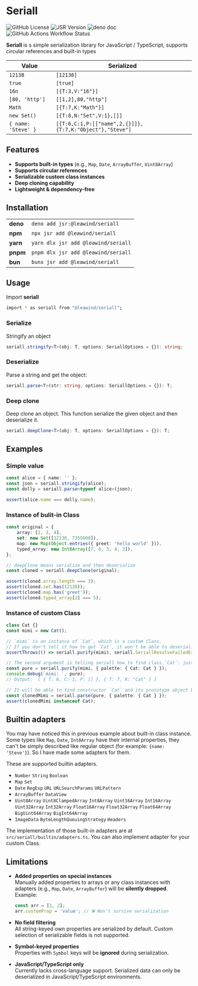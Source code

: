 # Seriall

![GitHub License](https://img.shields.io/github/license/Leawind/seriall)
![JSR Version](https://img.shields.io/jsr/v/%40leawind/seriall?logo=JSR)
![deno doc](https://doc.deno.land/badge.svg)
![GitHub Actions Workflow Status](https://img.shields.io/github/actions/workflow/status/Leawind/seriall/deno-test.yaml?branch=main&logo=github-actions&label=test)

**Seriall** is s simple serialization library for JavaScript / TypeScript, supports circular references and built-in types

| Value               | Serialized                                               |
| ------------------- | -------------------------------------------------------- |
| `12138`             | `[12138]`                                                |
| `true`              | `[true]`                                                 |
| `16n`               | `[{T:3,V:"16"}]`                                         |
| `[80, 'http']`      | `[[1,2],80,"http"]`                                      |
| `Math`              | `[{T:7,K:"Math"}]`                                       |
| `new Set()`         | `[{T:8,N:"Set",V:1},[]]`                                 |
| `{ name: 'Steve' }` | `[{T:6,C:1,P:[["name",2,{}]]},{T:7,K:"Object"},"Steve"]` |

## Features

- **Supports built-in types** (e.g., `Map`, `Date`, `ArrayBuffer`, `Uint8Array`)
- **Supports circular references**
- **Serializable custom class instances**
- **Deep cloning capability**
- **Lightweight & dependency-free**

## Installation

|          |                                     |
| -------- | ----------------------------------- |
| **deno** | `deno add jsr:@leawind/seriall`     |
| **npm**  | `npx jsr add @leawind/seriall`      |
| **yarn** | `yarn dlx jsr add @leawind/seriall` |
| **pnpm** | `pnpm dlx jsr add @leawind/seriall` |
| **bun**  | `bunx jsr add @leawind/seriall`     |

## Usage

Import **seriall**

```bash
import * as seriall from "@leawind/seriall";
```

### Serialize

Stringify an object

```ts
seriall.stringify<T>(obj: T, options: SeriallOptions = {}): string;
```

### Deserialize

Parse a string and get the object:

```ts
seriall.parse<T>(str: string, options: SeriallOptions = {}): T;
```

### Deep clone

Deep clone an object. This function serialize the given object and then deserialize it.

```ts
seriall.deepClone<T>(obj: T, options: SeriallOptions = {}): T;
```

## Examples

### Simple value

```ts
const alice = { name: '' };
const json = seriall.stringify(alice);
const dolly = seriall.parse<typeof alice>(json);

assert(alice.name === dolly.name);
```

### Instance of bulit-in Class

```typescript
const original = {
	array: [2, 3, 4],
	set: new Set([12138, 7355608]),
	map: new Map(Object.entries({ greet: 'hello world' })),
	typed_array: new Int8Array([7, 6, 5, 4, 3]),
};

// deepClone means serialize and then deserialize
const cloned = seriall.deepClone(original);

assert(cloned.array.length === 3);
assert(cloned.set.has(12138));
assert(cloned.map.has('greet'));
assert(cloned.typed_array[2] === 5);
```

### Instance of custom Class

```ts
class Cat {}
const mimi = new Cat();

// `mimi` is an instance of `Cat`, which is a custom Class.
// If you don't tell it how to get `Cat`, it won't be able to deserialize `mimi` and make it an instance of `Cat`. Therefore it refuses to serialize it.
assertThrows(() => seriall.purify(mimi), seriall.SeriallResolveFailedError);

// The second argument is telling seriall how to find class `Cat`: just by name "Cat"
const pure = seriall.purify(mimi, { palette: { Cat: Cat } });
console.debug(`mimi: `, pure);
// Output:  [ { T: 6, C: 1, P: [] }, { T: 7, K: "Cat" } ]

// It will be able to find constructor `Cat` and its prototype object by name "Cat" when deserializing.
const clonedMimi = seriall.parse(pure, { palette: { Cat } });
assert(clonedMimi instanceof Cat);
```

## Builtin adapters

You may have noticed this in previous example about built-in class instance. Some types like `Map`, `Date`, `Int8Array` have their internal properties, they can't be simply described like regular object (for example: `{name: 'Steve'}`). So I have made some adapters for them.

These are supported builtin adapters.

- `Number` `String` `Boolean`
- `Map` `Set`
- `Date` `RegExp` `URL` `URLSearchParams` `URLPattern`
- `ArrayBuffer` `DataView`
- `Uint8Array` `Uint8ClampedArray` `Int8Array` `Uint16Array` `Int16Array` `Uint32Array` `Int32Array` `Float16Array` `Float32Array` `Float64Array` `BigUint64Array` `BigInt64Array`
- `ImageData` `ByteLengthQueuingStrategy` `Headers`

The implementation of those built-in adapters are at `src/seriall/builtin/adapters.ts`. You can also implement adapter for your custom Class.

## Limitations

- **Added properties on special instances**\
  Manually added properties to arrays or any class instances with adapters (e.g., `Map`, `Date`, `ArrayBuffer`) will be **silently dropped**.\
  Example:

  ```ts
  const arr = [1, 2];
  arr.customProp = 'value'; // ❌ Won't survive serialization
  ```

- **No field filtering**\
  All string-keyed own properties are serialized by default. Custom selection of serializable fields is not supported.

- **Symbol-keyed properties**\
  Properties with `Symbol` keys will be **ignored** during serialization.

- **JavaScript/TypeScript only**\
  Currently lacks cross-language support. Serialized data can only be deserialized in JavaScript/TypeScript environments.

